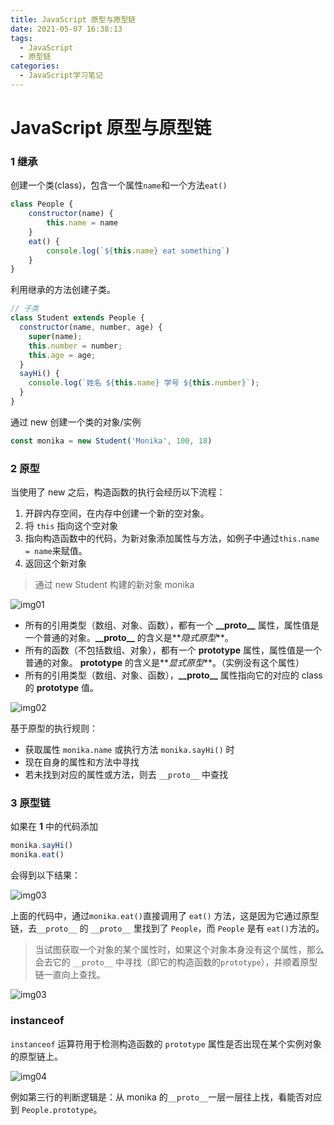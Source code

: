 ```yaml
---
title: JavaScript 原型与原型链
date: 2021-05-07 16:38:13
tags:
  - JavaScript
  - 原型链
categories:
  - JavaScript学习笔记
---
```


# JavaScript 原型与原型链

### 1 继承

创建一个类(class)，包含一个属性`name`和一个方法`eat()`

```JavaScript
class People {
    constructor(name) {
        this.name = name
    }
    eat() {
        console.log(`${this.name} eat something`)
    }
}
```

利用继承的方法创建子类。

```JavaScript
// 子类
class Student extends People {
  constructor(name, number, age) {
    super(name);
    this.number = number;
    this.age = age;
  }
  sayHi() {
    console.log(`姓名 ${this.name} 学号 ${this.number}`);
  }
}

```

通过 new 创建一个类的对象/实例

```JavaScript
const monika = new Student('Monika', 100, 18)
```

### 2 原型

当使用了 new 之后，构造函数的执行会经历以下流程：

1. 开辟内存空间，在内存中创建一个新的空对象。
2. 将 `this` 指向这个空对象
3. 指向构造函数中的代码，为新对象添加属性与方法，如例子中通过`this.name = name`来赋值。
4. 返回这个新对象

> 通过 new Student 构建的新对象 monika

![img01](20210731141949.png)

- 所有的引用类型（数组、对象、函数），都有一个 **\_\_proto\_\_** 属性，属性值是一个普通的对象。**\_\_proto\_\_** 的含义是**_隐式原型_**。
- 所有的函数（不包括数组、对象），都有一个 **prototype** 属性，属性值是一个普通的对象。 **prototype** 的含义是**_显式原型_**。（实例没有这个属性）
- 所有的引用类型（数组、对象、函数），**\_\_proto\_\_** 属性指向它的对应的 class 的 **prototype** 值。

![img02](20210731143026.png)

基于原型的执行规则：

- 获取属性 `monika.name` 或执行方法 `monika.sayHi()` 时
- 现在自身的属性和方法中寻找
- 若未找到对应的属性或方法，则去 `__proto__` 中查找

### 3 原型链

如果在 **1** 中的代码添加

```JavaScript
monika.sayHi()
monika.eat()
```

会得到以下结果：

![img03](20210731155312.png)

上面的代码中，通过`monika.eat()`直接调用了 `eat()` 方法，这是因为它通过原型链，去`__proto__` 的 `__proto__` 里找到了 `People`，而 `People` 是有 `eat()`方法的。

> 当试图获取一个对象的某个属性时，如果这个对象本身没有这个属性，那么会去它的 `__proto__` 中寻找（即它的构造函数的`prototype`），并顺着原型链一直向上查找。

![img03](20210731152646.png)

### instanceof

`instanceof` 运算符用于检测构造函数的 `prototype` 属性是否出现在某个实例对象的原型链上。

![img04](20210731155723.png)

例如第三行的判断逻辑是：从 monika 的`__proto__`一层一层往上找，看能否对应到 `People.prototype`。
